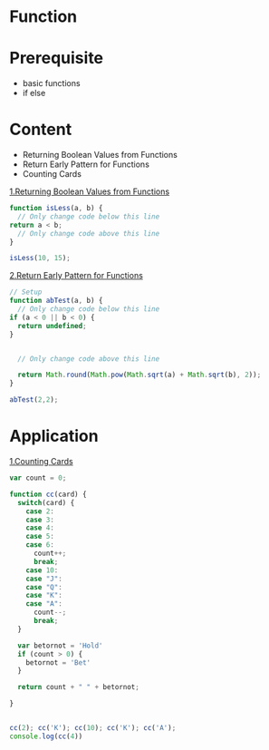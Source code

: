 # Function
# Prerequisite
- basic functions
- if else 

# Content
- Returning Boolean Values from Functions
- Return Early Pattern for Functions
- Counting Cards


[1.Returning Boolean Values from Functions](https://www.freecodecamp.org/learn/javascript-algorithms-and-data-structures/basic-javascript/returning-boolean-values-from-functions)
```js
function isLess(a, b) {
  // Only change code below this line
return a < b;
  // Only change code above this line
}

isLess(10, 15);

```

[2.Return Early Pattern for Functions](https://www.freecodecamp.org/learn/javascript-algorithms-and-data-structures/basic-javascript/return-early-pattern-for-functions)
```js
// Setup
function abTest(a, b) {
  // Only change code below this line
if (a < 0 || b < 0) {
  return undefined;
}


  // Only change code above this line

  return Math.round(Math.pow(Math.sqrt(a) + Math.sqrt(b), 2));
}

abTest(2,2);

```

# Application
[1.Counting Cards](https://www.freecodecamp.org/learn/javascript-algorithms-and-data-structures/basic-javascript/counting-cards)
```js
var count = 0;

function cc(card) {
  switch(card) {
    case 2:
    case 3:
    case 4:
    case 5:
    case 6:
      count++;
      break;
    case 10:
    case "J":
    case "Q":
    case "K":
    case "A":
      count--;
      break;
  }

  var betornot = 'Hold'
  if (count > 0) {
    betornot = 'Bet'
  }

  return count + " " + betornot;

}


cc(2); cc('K'); cc(10); cc('K'); cc('A');
console.log(cc(4))

```
